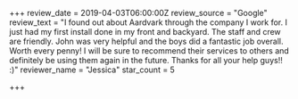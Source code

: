 +++
review_date = 2019-04-03T06:00:00Z
review_source = "Google"
review_text = "I found out about Aardvark through the company I work for. I just had my first install done in my front and backyard. The staff and crew are friendly. John was very helpful and the boys did a fantastic job overall. Worth every penny! I will be sure to recommend their services to others and definitely be using them again in the future. Thanks for all your help guys!! :)"
reviewer_name = "Jessica"
star_count = 5

+++
